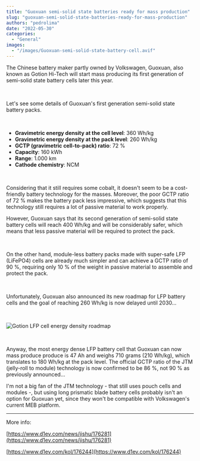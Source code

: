 ```yaml
---
title: "Guoxuan semi-solid state batteries ready for mass production"
slug: "guoxuan-semi-solid-state-batteries-ready-for-mass-production"
authors: "pedrolima"
date: "2022-05-30"
categories:
  - "General"
images:
  - "/images/Guoxuan-semi-solid-state-battery-cell.avif"
---
```


The Chinese battery maker partly owned by Volkswagen, Guoxuan, also known as Gotion Hi-Tech will start mass producing its first generation of semi-solid state battery cells later this year.

 

Let's see some details of Guoxuan's first generation semi-solid state battery packs.

 

- **Gravimetric energy density at the cell level**: 360 Wh/kg
- **Gravimetric energy density at the pack level**: 260 Wh/kg
- **GCTP (gravimetric cell-to-pack) ratio**: 72 %
- **Capacity**: 160 kWh
- **Range**: 1.000 km
- **Cathode chemistry**: NCM

 

Considering that it still requires some cobalt, it doesn't seem to be a cost-friendly battery technology for the masses. Moreover, the poor GCTP ratio of 72 % makes the battery pack less impressive, which suggests that this technology still requires a lot of passive material to work properly.

However, Guoxuan says that its second generation of semi-solid state battery cells will reach 400 Wh/kg and will be considerably safer, which means that less passive material will be required to protect the pack.

 

On the other hand, module-less battery packs made with super-safe LFP (LiFePO4) cells are already much simpler and can achieve a GCTP ratio of 90 %, requiring only 10 % of the weight in passive material to assemble and protect the pack.

 

Unfortunately, Guoxuan also announced its new roadmap for LFP battery cells and the goal of reaching 260 Wh/kg is now delayed until 2030...

 

![Gotion LFP cell energy density roadmap](images/Gotion-LFP-cell-energy-density-roadmap.avif)

 

Anyway, the most energy dense LFP battery cell that Guoxuan can now mass produce produce is 47 Ah and weighs 710 grams (210 Wh/kg), which translates to 180 Wh/kg at the pack level. The official GCTP ratio of the JTM (jelly-roll to module) technology is now confirmed to be 86 %, not 90 % as previously announced...

I'm not a big fan of the JTM technology - that still uses pouch cells and modules -, but using long prismatic blade battery cells probably isn't an option for Guoxuan yet, since they won't be compatible with Volkswagen's current MEB platform.

---

More info:

[https://www.d1ev.com/news/jishu/176281](https://www.d1ev.com/news/jishu/176281)

[https://www.d1ev.com/kol/176244](https://www.d1ev.com/kol/176244)
